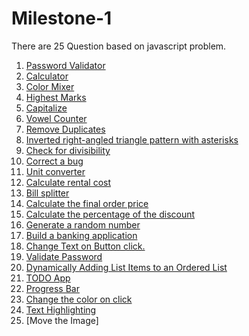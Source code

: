 # Milestone-1
There are 25 Question based on javascript problem.
1. [Password Validator](https://er-ram-anuj.github.io/Password-Validator/)
2. [Calculator]()
3. [Color Mixer]()
4. [Highest Marks]()
5. [Capitalize]()
6. [Vowel Counter]()
7. [Remove Duplicates]()
8. [Inverted right-angled triangle pattern with asterisks]()
9. [Check for divisibility](https://er-ram-anuj.github.io/Correct-a-E-Cart-bug/)
10. [Correct a bug]()
11. [Unit converter](https://er-ram-anuj.github.io/Unit-Convertor/)
12. [Calculate rental cost]()
13. [Bill splitter]()
14. [Calculate the final order price]()
15. [Calculate the percentage of the discount]()
16. [Generate a random number]()
17. [Build a banking application]()
18. [Change Text on Button click.]()
19. [Validate Password]()
20. [Dynamically Adding List Items to an Ordered List]()
21. [TODO App](https://er-ram-anuj.github.io/To-Do-App/)
22. [Progress Bar]()
23. [Change the color on click](https://er-ram-anuj.github.io/Highlight-Text/)
24. [Text Highlighting]()
25. [Move the Image]
